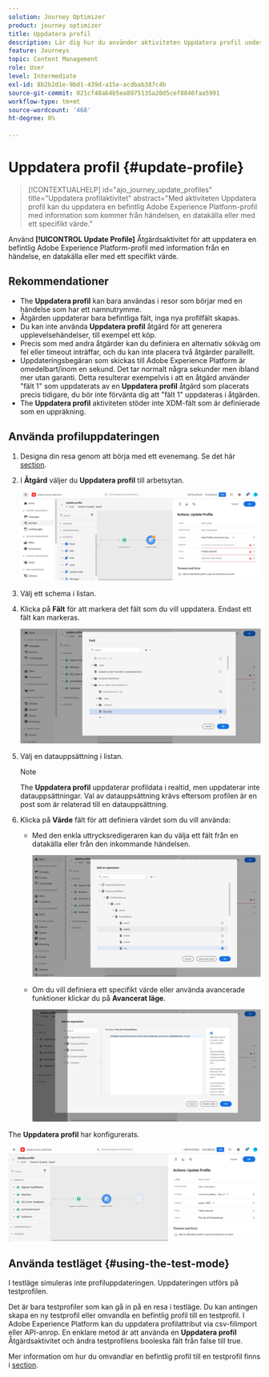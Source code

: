 ```yaml
---
solution: Journey Optimizer
product: journey optimizer
title: Uppdatera profil
description: Lär dig hur du använder aktiviteten Uppdatera profil under en resa
feature: Journeys
topic: Content Management
role: User
level: Intermediate
exl-id: 8b2b2d1e-9bd1-439d-a15e-acdbab387c4b
source-git-commit: 021cf48ab4b5ea8975135a20d5cef8846faa5991
workflow-type: tm+mt
source-wordcount: '468'
ht-degree: 0%

---
```


# Uppdatera profil {#update-profile}

>[!CONTEXTUALHELP]
>id="ajo_journey_update_profiles"
>title="Uppdatera profilaktivitet"
>abstract="Med aktiviteten Uppdatera profil kan du uppdatera en befintlig Adobe Experience Platform-profil med information som kommer från händelsen, en datakälla eller med ett specifikt värde."

Använd **[!UICONTROL Update Profile]** Åtgärdsaktivitet för att uppdatera en befintlig Adobe Experience Platform-profil med information från en händelse, en datakälla eller med ett specifikt värde.

## Rekommendationer

* The **Uppdatera profil** kan bara användas i resor som börjar med en händelse som har ett namnutrymme.
* Åtgärden uppdaterar bara befintliga fält, inga nya profilfält skapas.
* Du kan inte använda **Uppdatera profil** åtgärd för att generera upplevelsehändelser, till exempel ett köp.
* Precis som med andra åtgärder kan du definiera en alternativ sökväg om fel eller timeout inträffar, och du kan inte placera två åtgärder parallellt.
* Uppdateringsbegäran som skickas till Adobe Experience Platform är omedelbart/inom en sekund. Det tar normalt några sekunder men ibland mer utan garanti. Detta resulterar exempelvis i att en åtgärd använder &quot;fält 1&quot; som uppdaterats av en **Uppdatera profil** åtgärd som placerats precis tidigare, du bör inte förvänta dig att &quot;fält 1&quot; uppdateras i åtgärden.
* The **Uppdatera profil** aktiviteten stöder inte XDM-fält som är definierade som en uppräkning.

## Använda profiluppdateringen

1. Designa din resa genom att börja med ett evenemang. Se det här [section](../building-journeys/journey.md).

1. I **Åtgärd** väljer du **Uppdatera profil** till arbetsytan.

   ![](assets/profileupdate0.png)

1. Välj ett schema i listan.

1. Klicka på **Fält** för att markera det fält som du vill uppdatera. Endast ett fält kan markeras.

   ![](assets/profileupdate2.png)

1. Välj en datauppsättning i listan.

   >[!NOTE]
   >
   >The **Uppdatera profil** uppdaterar profildata i realtid, men uppdaterar inte datauppsättningar. Val av datauppsättning krävs eftersom profilen är en post som är relaterad till en datauppsättning.

1. Klicka på **Värde** fält för att definiera värdet som du vill använda:

   * Med den enkla uttrycksredigeraren kan du välja ett fält från en datakälla eller från den inkommande händelsen.

      ![](assets/profileupdate4.png)

   * Om du vill definiera ett specifikt värde eller använda avancerade funktioner klickar du på **Avancerat läge**.

      ![](assets/profileupdate3.png)

The **Uppdatera profil** har konfigurerats.

![](assets/profileupdate1.png)


## Använda testläget {#using-the-test-mode}

I testläge simuleras inte profiluppdateringen. Uppdateringen utförs på testprofilen.

Det är bara testprofiler som kan gå in på en resa i testläge. Du kan antingen skapa en ny testprofil eller omvandla en befintlig profil till en testprofil. I Adobe Experience Platform kan du uppdatera profilattribut via csv-filimport eller API-anrop. En enklare metod är att använda en **Uppdatera profil** Åtgärdsaktivitet och ändra testprofilens booleska fält från false till true.

Mer information om hur du omvandlar en befintlig profil till en testprofil finns i [section](../segment/creating-test-profiles.md#create-test-profiles-csv).
